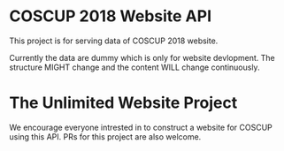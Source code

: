 # COSCUP 2018 Website API

This project is for serving data of COSCUP 2018 website.

Currently the data are dummy which is only for website devlopment. The structure MIGHT change and the content WILL change continuously.

# The Unlimited Website Project

We encourage everyone intrested in to construct a website for COSCUP using this API. PRs for this project are also welcome.
